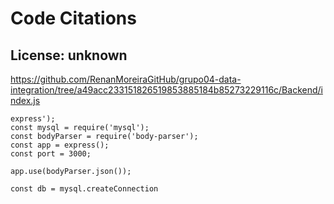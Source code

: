 # Code Citations

## License: unknown
https://github.com/RenanMoreiraGitHub/grupo04-data-integration/tree/a49acc233151826519853885184b85273229116c/Backend/index.js

```
express');
const mysql = require('mysql');
const bodyParser = require('body-parser');
const app = express();
const port = 3000;

app.use(bodyParser.json());

const db = mysql.createConnection
```

